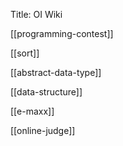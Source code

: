 Title: OI Wiki

[[programming-contest]]

[[sort]]

[[abstract-data-type]]

[[data-structure]]

[[e-maxx]]

[[online-judge]]